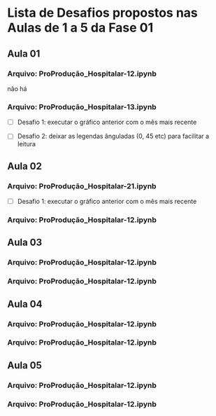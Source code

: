 # Lista de Desafios propostos nas Aulas de 1 a 5 da Fase 01

## Aula 01


### Arquivo: ProProdução_Hospitalar-12.ipynb

não há 

### Arquivo: ProProdução_Hospitalar-13.ipynb

- [ ] Desafio 1: executar o gráfico anterior com o mês mais recente

- [ ] Desafio 2: deixar as legendas ânguladas (0, 45 etc) para facilitar a leitura

## Aula 02


### Arquivo: ProProdução_Hospitalar-21.ipynb


- [ ] Desafio 1: executar o gráfico anterior com o mês mais recente


### Arquivo: ProProdução_Hospitalar-12.ipynb

## Aula 03


### Arquivo: ProProdução_Hospitalar-12.ipynb



### Arquivo: ProProdução_Hospitalar-12.ipynb

## Aula 04


### Arquivo: ProProdução_Hospitalar-12.ipynb



### Arquivo: ProProdução_Hospitalar-12.ipynb



## Aula 05


### Arquivo: ProProdução_Hospitalar-12.ipynb



### Arquivo: ProProdução_Hospitalar-12.ipynb